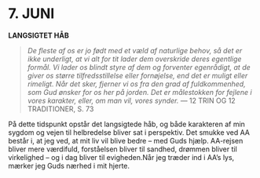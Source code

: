 # 7. JUNI

**LANGSIGTET HÅB**

> *De fleste af os er jo født med et væld af naturlige behov, så det er ikke underligt, at vi alt for tit lader dem overskride deres egentlige formål. Vi lader os blindt styre af dem og forventer egenrådigt, at de giver os større tilfredsstillelse eller fornøjelse, end det er muligt eller rimeligt. Når det sker, fjerner vi os fra den grad af fuldkommenhed, som Gud ønsker for os her på jorden. Det er målestokken for fejlene i vores karakter, eller, om man vil, vores synder.*
> — 12 TRIN OG 12 TRADITIONER, S. 73

På dette tidspunkt opstår det langsigtede håb, og både karakteren af min sygdom og vejen til helbredelse bliver sat i perspektiv. Det smukke ved AA består i, at jeg ved, at mit liv vil blive bedre – med Guds hjælp. AA-rejsen bliver mere værdifuld, forståelsen bliver til sandhed, drømmen bliver til virkelighed – og i dag bliver til evigheden.Når jeg træder ind i AA’s lys, mærker jeg Guds nærhed i mit hjerte.
